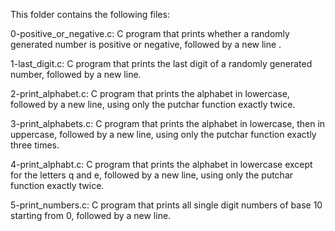 This folder contains the following files:

0-positive_or_negative.c: C program that prints whether a randomly generated
			  number is positive or negative, followed by a new line
			  .

1-last_digit.c: C program that prints the last digit of a randomly generated
		number, followed by a new line.

2-print_alphabet.c: C program that prints the alphabet in lowercase, followed by
		    a new line, using only the putchar function exactly twice.

3-print_alphabets.c: C program that prints the alphabet in lowercase, then in
		     uppercase, followed by a new line, using only the putchar
		     function exactly three times.

4-print_alphabt.c: C program that prints the alphabet in lowercase except for
		   the letters q and e, followed by a new line, using only the
		   putchar function exactly twice.

5-print_numbers.c: C program that prints all single digit numbers of base 10
		   starting from 0, followed by a new line.

